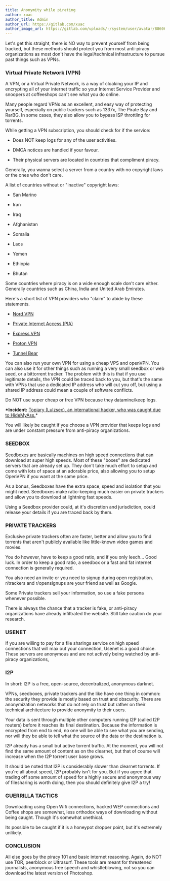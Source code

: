 ```yaml
---
title: Anonymity while pirating
author: xuac
author_title: Admin
author_url: https://gitlab.com/xuac
author_image_url: https://gitlab.com/uploads/-/system/user/avatar/8860699/avatar.png
---
```


Let's get this straight, there is NO way to prevent yourself from being tracked, but these methods should protect you from most anti-piracy organizations as most don't have the legal/technical infrastructure to pursue past things such as VPNs.

<!--truncate-->

### Virtual Private Network (VPN)

A VPN, or a Virtual Private Network, is a way of cloaking your IP and encrypting all of your internet traffic so your Internet Service Provider and snoopers at coffeeshops can't see what you do online.

Many people regard VPNs as an excellent, and easy way of protecting yourself, especially on public trackers such as 1337x, The Pirate Bay and RarBG. In some cases, they also allow you to bypass ISP throttling for torrents.

While getting a VPN subscription, you should check for if the service:

- Does NOT keep logs for any of the user activities.

- DMCA notices are handled if your favour.

- Their physical servers are located in countries that compliment piracy.

Generally, you wanna select a server from a country with no copyright laws or the ones who don't care.

A list of countries without or "inactive" copyright laws:

- San Marino

- Iran

- Iraq

- Afghanistan

- Somalia

- Laos

- Yemen

- Ethiopia

- Bhutan

Some countries where piracy is on a wide enough scale don't care either. Generally countries such as China, India and United Arab Emirates.

Here's a short list of VPN providers who "claim" to abide by these statements.

- [Nord VPN](https://nordvpn.com/)

- [Private Internet Access (PIA)](https://www.privateinternetaccess.com/)

- [Express VPN](https://www.expressvpn.com/)

- [Proton VPN](https://protonvpn.com/)

- [Tunnel Bear](https://www.tunnelbear.com/)

You can also run your own VPN for using a cheap VPS and openVPN. You can also use it for other things such as running a very small seedbox or web seed, or a bittorrent tracker. The problem with this is that if you use legitimate details, the VPN could be traced back to you, but that's the same with VPNs that use a dedicated IP address who will cut you off, but using a shared IP address could mean a couple of software conflicts.

Do NOT use super cheap or free VPN because they datamine/keep logs.

**\*Incident:** [Topiary (Lulzsec), an international hacker, who was caught due to HideMyAss.](https://www.theatlantic.com/technology/archive/2011/09/lulzsec-hacker-exposed-service-he-thought-would-hide-him/337545/)\*

You will likely be caught if you choose a VPN provider that keeps logs and are under constant pressure from anti-piracy organizations.

### SEEDBOX

Seedboxes are basically machines on high speed connections that can download at super high speeds. Most of these "boxes" are dedicated servers that are already set up. They don't take much effort to setup and come with lots of space at an adorable price, also allowing you to setup OpenVPN if you want at the same price.

As a bonus, Seedboxes have the extra space, speed and isolation that you might need. Seedboxes make ratio-keeping much easier on private trackers and allow you to download at lightning fast speeds.

Using a Seedbox provider could, at it's discretion and jurisdiction, could release your details if you are traced back by them.

### PRIVATE TRACKERS

Exclusive private trackers often are faster, better and allow you to find torrents that aren't publicly available like little-known video games and movies.

You do however, have to keep a good ratio, and if you only leech... Good luck. In order to keep a good ratio, a seedbox or a fast and fat internet connection is generally required.

You also need an invite or you need to signup during open registration. r/trackers and r/opensignups are your friend as well as Google.

Some Private trackers sell your information, so use a fake persona whenever possible.

There is always the chance that a tracker is fake, or anti-piracy organizations have already infiltrated the website. Still take caution do your research.

### USENET

If you are willing to pay for a file sharings service on high speed connections that will max out your connection, Usenet is a good choice. These servers are anonymous and are not actively being watched by anti-piracy organizations,

### I2P

In short: I2P is a free, open-source, decentralized, anonymous darknet.

VPNs, seedboxes, private trackers and the like have one thing in common: the security they provide is mostly based on trust and obscurity. There are anonymization networks that do not rely on trust but rather on their technical architecture to provide anonymity to their users.

Your data is sent through multiple other computers running I2P (called I2P routers) before it reaches its final destination. Because the information is encrypted from end to end, no one will be able to see what you are sending, nor will they be able to tell what the source of the data or the destination is.

I2P already has a small but active torrent traffic. At the moment, you will not find the same amount of content as on the clearnet, but that of course will increase when the I2P torrent user base grows.

It should be noted that I2P is considerably slower than clearnet torrents. If you're all about speed, I2P probably isn't for you. But if you agree that trading off some amount of speed for a highly secure and anonymous way of filesharing is worth doing, then you should definitely give I2P a try!

### GUERRILLA TACTICS

Downloading using Open Wifi connections, hacked WEP connections and Coffee shops are somewhat, less orthodox ways of downloading without being caught. Though it's somewhat unethical.

Its possible to be caught if it is a honeypot dropper point, but it's extremely unlikely.

### CONCLUSION

All else goes by the piracy 101 and basic internet reasoning. Again, do NOT use TOR, peerblock or Ultrasurf. These tools are meant for threatened journalists, anonymous free speech and whistleblowing, not so you can download the latest version of Photoshop.
